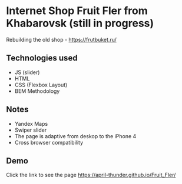 # Internet Shop Fruit Fler from Khabarovsk (still in progress)

Rebuilding the old shop - https://frutbuket.ru/

## Technologies used

- JS (slider)
- HTML
- CSS (Flexbox Layout)
- BEM Methodology

## Notes

- Yandex Maps
- Swiper slider
- The page is adaptive from deskop to the iPhone 4
- Сross browser compatibility

## Demo

Click the link to see the page https://april-thunder.github.io/Fruit_Fler/ 



